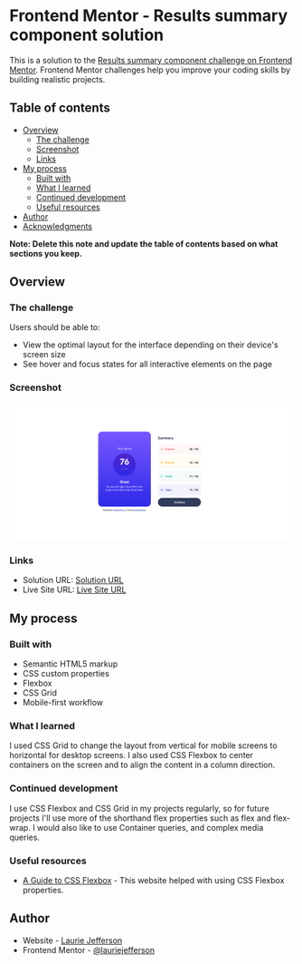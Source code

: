 # Frontend Mentor - Results summary component solution

This is a solution to the [Results summary component challenge on Frontend Mentor](https://www.frontendmentor.io/challenges/results-summary-component-CE_K6s0maV). Frontend Mentor challenges help you improve your coding skills by building realistic projects. 

## Table of contents

- [Overview](#overview)
  - [The challenge](#the-challenge)
  - [Screenshot](#screenshot)
  - [Links](#links)
- [My process](#my-process)
  - [Built with](#built-with)
  - [What I learned](#what-i-learned)
  - [Continued development](#continued-development)
  - [Useful resources](#useful-resources)
- [Author](#author)
- [Acknowledgments](#acknowledgments)

**Note: Delete this note and update the table of contents based on what sections you keep.**

## Overview

### The challenge

Users should be able to:

- View the optimal layout for the interface depending on their device's screen size
- See hover and focus states for all interactive elements on the page

### Screenshot

![Results-Summary-Component](./results-summary-component.png)



### Links

- Solution URL: [Solution URL](https://github.com/lauriejefferson/frontend-mentor-solutions/tree/main/results-summary-component-main)
- Live Site URL: [Live Site URL](https://results-summary-component-lj.netlify.app/)

## My process

### Built with

- Semantic HTML5 markup
- CSS custom properties
- Flexbox
- CSS Grid
- Mobile-first workflow

### What I learned

I used CSS Grid to change the layout from vertical for mobile screens to horizontal for desktop screens. I also used CSS Flexbox to center containers on the screen and to align the content in a column direction.

### Continued development

I use CSS Flexbox and CSS Grid in my projects regularly, so for future projects I'll use more of the shorthand flex properties such as flex and flex-wrap. I would also like to use Container queries, and complex media queries.

### Useful resources

- [A Guide to CSS Flexbox](https://css-tricks.com/snippets/css/a-guide-to-flexbox/#aa-flexbox-properties) - This website helped with using CSS Flexbox properties.


## Author

- Website - [Laurie Jefferson](https://github.com/lauriejefferson)
- Frontend Mentor - [@lauriejefferson](https://www.frontendmentor.io/profile/lauriejefferson)

